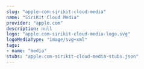 ```yaml
---
slug: "apple-com-sirikit-cloud-media"
name: "SiriKit Cloud Media"
provider: "apple.com"
description: null
logo: "apple.com-sirikit-cloud-media-logo.svg"
logoMediaType: "image/svg+xml"
tags:
- name: "media"
stubs: "apple.com-sirikit-cloud-media-stubs.json"
---
```

